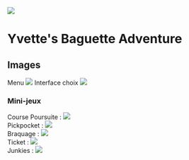 ![](http://i.imgur.com/xnoJvUU.png?1)

# Yvette's Baguette Adventure

## Images

Menu
![](http://i.imgur.com/hQe6zcY.png?1)
Interface choix
![](http://i.imgur.com/nMXo4D8.png?1)

### Mini-jeux

Course Poursuite : ![](http://i.imgur.com/t5Erph9.gif) <br />
Pickpocket : ![](http://i.imgur.com/I3Z2Ubd.gif) <br />
Braquage : ![](http://i.imgur.com/mIM23bu.gif) <br />
Ticket : ![](http://i.imgur.com/l2i6qvH.gif) <br />
Junkies : ![](http://i.imgur.com/hx5kgpm.gif) <br />



